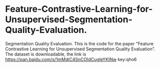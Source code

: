 # Feature-Contrastive-Learning-for-Unsupervised-Segmentation-Quality-Evaluation.
Segmentation Quality Evaluation.
This is the code for the paper "Feature Contrastive Learning for Unsupervised Segmentation Quality Evaluation".
The dataset is downloadable, the link is https://pan.baidu.com/s/1mMdiC4SnCOIdCugIeYKINw  key:qho6
 
